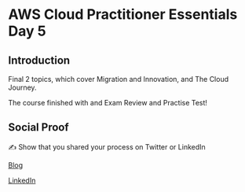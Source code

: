 # AWS Cloud Practitioner Essentials Day 5

## Introduction

Final 2 topics, which cover Migration and Innovation, and The Cloud Journey.

The course finished with and Exam Review and Practise Test!

## Social Proof

✍️ Show that you shared your process on Twitter or LinkedIn

[Blog](https://michaeldurkan.com/2021/12/01/100daysofcloud-day32-awsessentialsday5/)

[LinkedIn](https://www.linkedin.com/posts/michael-durkan-1a72a759_100-days-of-cloud-day-32-aws-cloud-practitioner-activity-6871756539959525376-0ZcC)
